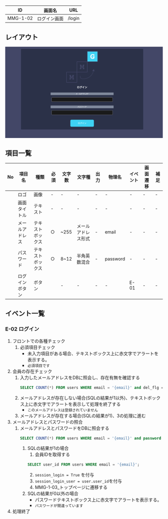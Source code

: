 |ID|画面名|URL|
|----|----|----|
|MMG-1-02|ログイン画面|/login|

## レイアウト
![レイアウト](../02_基本設計/images/MMG-1-02.png)

## 項目一覧
|No|項目名|種類|必須|文字数|文字種|出力|物理名|イベント|画面遷移|補足|
|----|----|----|----|----|----|----|----|----|----|----|
||ロゴ|画像|-|-|-|-|-|-|-|-|
||画面タイトル|テキスト|-|-|-|-|-|-|-|-|
||メールアドレス|テキストボックス|○|~255|メールアドレス形式|-|email|-|-|-|
||パスワード|テキストボックス|○|8~12|半角英数混合|-|password|-|-|-|
||ログインボタン|ボタン||-|-|-|-|E-01|-|-|-|

## イベント一覧
### E-02 ログイン
1. フロントでの各種チェック
    1. 必須項目チェック
        * 未入力項目がある場合、テキストボックス上に赤文字でアラートを表示する。
        * `必須項目です`
2. 会員の存在チェック
    1. 入力したメールアドレスをDBに照会し、存在有無を確認する
        ```SQL
        SELECT COUNT(*) FROM users WHERE email = '{email}' and del_flg = 0;
        ```
    2. メールアドレスが存在しない場合(SQLの結果が1以外)、テキストボックス上に赤文字でアラートを表示して処理を終了する
        * `このメールアドレスは登録されていません`
    3. メールアドレスが存在する場合(SQLの結果が1)、3の処理に進む
3. メールアドレスとパスワードの照合
    1. メールアドレスとパスワードをDBに照会する
        ```SQL
        SELECT COUNT(*) FROM users WHERE email = '{email}' and password = SHA2('{password}', 256) and del_flg = 0;
        ```
        1. SQLの結果が1の場合
            1. 会員IDを取得する
            ```SQL
            SELECT user_id FROM users WHERE email = '{email}';
            ```
            2. `session_login = True` を付与
            3. `session_login_user = user.user_id`を付与
            4.  MMG-1-03_トップページに遷移する
        2. SQLの結果が0以外の場合
            * パスワードテキストボックス上に赤文字でアラートを表示する。
            * `パスワードが間違っています`
4. 処理終了